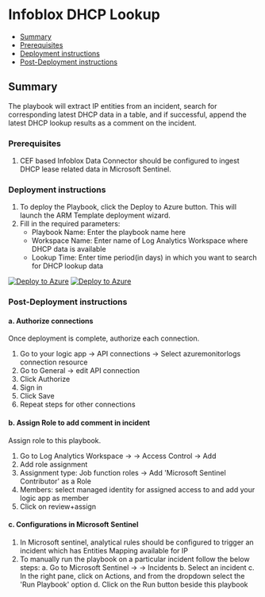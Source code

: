 # Infoblox DHCP Lookup

* [Summary](#Summary)
* [Prerequisites](#Prerequisites)
* [Deployment instructions](#Deployment-instructions)
* [Post-Deployment instructions](#Post-Deployment-instructions)

## Summary<a name="Summary"></a>

The playbook will extract IP entities from an incident, search for corresponding latest DHCP data in a table, and if successful, append the latest DHCP lookup results as a comment on the incident.

### Prerequisites<a name="Prerequisites"></a>

1. CEF based Infoblox Data Connector should be configured to ingest DHCP lease related data in Microsoft Sentinel.

### Deployment instructions<a name="Deployment-instructions"></a>

1. To deploy the Playbook, click the Deploy to Azure button. This will launch the ARM Template deployment wizard.
2. Fill in the required parameters:
    * Playbook Name: Enter the playbook name here
    * Workspace Name: Enter name of Log Analytics Workspace where DHCP data is available
    * Lookup Time: Enter time period(in days) in which you want to search for DHCP lookup data

[![Deploy to Azure](https://aka.ms/deploytoazurebutton)](https%3A%2F%2Fportal.azure.com%2F%23create%2FMicrosoft.Template%2Furi%2Fhttps%3A%2F%2Fraw.githubusercontent.com%2FAzure%2FAzure-Sentinel%2Fmaster%2FSolutions%2FInfoblox%2FPlaybooks%2FInfoblox%20DHCP%20Lookup%2Fazuredeploy.json) [![Deploy to Azure](https://aka.ms/deploytoazuregovbutton)](https://portal.azure.us/#create/Microsoft.Template/uri/https%3A%2F%2Fraw.githubusercontent.com%2FAzure%2FAzure-Sentinel%2Fmaster%2FSolutions%2FInfoblox%2FPlaybooks%2FInfoblox%20DHCP%20Lookup%2Fazuredeploy.json)

### Post-Deployment instructions<a name="Post-Deployment-instructions"></a>

#### a. Authorize connections

Once deployment is complete, authorize each connection.

1. Go to your logic app -> API connections -> Select azuremonitorlogs connection resource
2. Go to General -> edit API connection
3. Click Authorize
4. Sign in
5. Click Save
6. Repeat steps for other connections

#### b. Assign Role to add comment in incident

Assign role to this playbook.

1. Go to Log Analytics Workspace → <your workspace> → Access Control → Add
2. Add role assignment
3. Assignment type: Job function roles -> Add 'Microsoft Sentinel Contributor' as a Role
4. Members: select managed identity for assigned access to and add your logic app as member
5. Click on review+assign

#### c. Configurations in Microsoft Sentinel

1. In Microsoft sentinel, analytical rules should be configured to trigger an incident which has Entities Mapping available for IP
2. To manually run the playbook on a particular incident follow the below steps:
a. Go to Microsoft Sentinel -> <your workspace> -> Incidents
b. Select an incident
c. In the right pane, click on Actions, and from the dropdown select the 'Run Playbook' option
d. Click on the Run button beside this playbook

